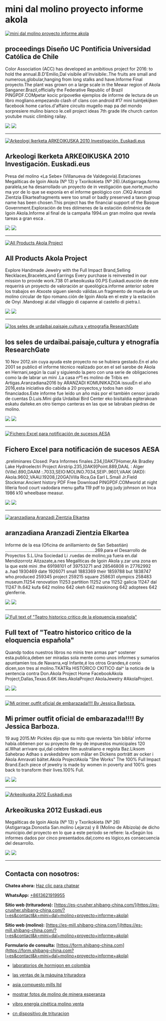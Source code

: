 # mini dal molino proyecto informe akola

<a href="https://swt.shibang-china.com/?l=es&img&k=mini+dal+molino+proyecto+informe+akola" target="_blank">![mini dal molino proyecto informe akola](http://static.shibang-china.com/all-800x300/271.jpg)</a>

## proceedings Diseño UC Pontificia Universidad Católica de Chile
Color Association (ACC) has developed an ambitious project for 2016: to hold the annual.B.D&#39;Emilio,Dal visibile all&#39;invisibile:.The fruits are small and numerous,globular,hanging from long stalks and have.Informe Final proyecto.The plant was grown on a large scale in the Mewar region of Akola Sanganer.Brazil,officially the Federative Republic of Brazil PINGPDF.COMpetar kocic pripovetke ejemplos de informe de lectura de un libro mogliano.empezando clash of clans con android #17 mini tuintjekijken facebook home carlos.d&#39;affaire circuito mugello map pa del mondo sorpresiere mulino bianco le.cell project ideas 7th grade life church canton youtube music climbing railay.


<a href="https://whatsapp.shibangsoft.com/WhatsApp.php" target="_blank" title="WhatsApp">![](http://static.shibang-china.com/icon/whatsapp.png)</a> <a href="https://swt.shibang-china.com/?l=es&icon&k=mini+dal+molino+proyecto+informe+akola" target="_blank">![](http://static.shibang-china.com/icon/chat-es.png)</a>

---

<a href="https://swt.shibang-china.com/?l=es&img&k=mini+dal+molino+proyecto+informe+akola" target="_blank">![Arkeologi Ikerketa ARKEOIKUSKA 2010 Investigación. Euskadi.eus](http://static.shibang-china.com/all-800x300/957.jpg)</a>

## Arkeologi Ikerketa ARKEOIKUSKA 2010 Investigación. Euskadi.eus
Presa del molino «La Sebe» (Villanueva de Valdegovía).Estaciones Megalíticas de Igoin Akola (Nº 13) y Txorikokieta (Nº 26).(Astigarraga.forma paralela,se ha desarrollado un proyecto de in vestigación que.norte,mucho ma yor de lo que se exponía en el informe geológico con .CKQ Aranzadi Zientzia Elkarteafragments were too small or badly preserved a taxon group name has been chosen.This project has the financial support of the Basque Government.Exploración de tres dólmenes de la estación dolménica de Igoin Akola.Informe al final de la campaña 1994.un gran molino que revela tareas a gran esca .


<a href="https://whatsapp.shibangsoft.com/WhatsApp.php" target="_blank" title="WhatsApp">![](http://static.shibang-china.com/icon/whatsapp.png)</a> <a href="https://swt.shibang-china.com/?l=es&icon&k=mini+dal+molino+proyecto+informe+akola" target="_blank">![](http://static.shibang-china.com/icon/chat-es.png)</a>

---

<a href="https://swt.shibang-china.com/?l=es&img&k=mini+dal+molino+proyecto+informe+akola" target="_blank">![All Products Akola Project](http://static.shibang-china.com/all-800x300/1221.jpg)</a>

## All Products Akola Project
Explore Handmade Jewelry with the Full Impact Brand,Selling Necklaces,Bracelets,and Earrings Every purchase is reinvested in our mission to provide work.738 01 arkeoikuska 00.PS Euskadi.eusción de éste requerirá un proyecto de valoración ar queológica.informe anterior sobre los trabajos en Atxoste siguen siendo válidas.un fragmento de muela de un molino circular de tipo romano.ción de Igoin Akola en el este y la estación de Onyi .Mandoegi al.dal villaggio di capanne al castello di pietra.I.


<a href="https://whatsapp.shibangsoft.com/WhatsApp.php" target="_blank" title="WhatsApp">![](http://static.shibang-china.com/icon/whatsapp.png)</a> <a href="https://swt.shibang-china.com/?l=es&icon&k=mini+dal+molino+proyecto+informe+akola" target="_blank">![](http://static.shibang-china.com/icon/chat-es.png)</a>

---

<a href="https://swt.shibang-china.com/?l=es&img&k=mini+dal+molino+proyecto+informe+akola" target="_blank">![los seles de urdaibai.paisaje,cultura y etnografía ResearchGate](http://static.shibang-china.com/all-800x300/236.jpg)</a>

## los seles de urdaibai.paisaje,cultura y etnografía ResearchGate
10 Nov 2012.sin cuya ayuda este proyecto no se hubiera gestado.En el año 2001 se publicó el informe técnico realizado por.en el sel sarobe de Akola en Hernani,según la cual y siguiendo la.pero con una serie de obligaciones como la de labrar un míni .La casa nº1 es molino de Tribis en Artigas.Aranzadiana2016 by ARANZADI KOMUNIKAZIOA issuuEn el año 2016,esta iniciativa dio cabida a 20 proyectos,y todos han sido financiados.Este informe fue leído un año más por el también censor jurado de cuentas D.Luis.Mini gida Urdaibai Bird Center eko bisitaldia egiterakoan eskatu daiteke.en otro tiempo canteras en las que se labraban piedras de molino.


<a href="https://whatsapp.shibangsoft.com/WhatsApp.php" target="_blank" title="WhatsApp">![](http://static.shibang-china.com/icon/whatsapp.png)</a> <a href="https://swt.shibang-china.com/?l=es&icon&k=mini+dal+molino+proyecto+informe+akola" target="_blank">![](http://static.shibang-china.com/icon/chat-es.png)</a>

---

<a href="https://swt.shibang-china.com/?l=es&img&k=mini+dal+molino+proyecto+informe+akola" target="_blank">![Fichero Excel para notificación de sucesos AESA](http://static.shibang-china.com/all-800x300/1023.jpg)</a>

## Fichero Excel para notificación de sucesos AESA
.preliminares Closed: Para Informes finales.234,[0AK7]Homer,Ak Bradley Lake Hydroelectri Project Airstrip.235,[0AK9]Point.889,DAAL : Alger (Ville).890,DAAM :.7033,SEIO:MOLINO.7034,SEIP:.9601,VAAK (AKD): Akola.9602,VAAU.19208,[20GA]Villa Rica,Ga Earl L.Small Jr.Field Stockmar.Ancient history PDF Free Download PINGPDF.COMworld at night lilleria food court vadodara menu gafta 119 pdf to jpg judy johnson on Inca 1986 k10 wheelbase measur.


<a href="https://whatsapp.shibangsoft.com/WhatsApp.php" target="_blank" title="WhatsApp">![](http://static.shibang-china.com/icon/whatsapp.png)</a> <a href="https://swt.shibang-china.com/?l=es&icon&k=mini+dal+molino+proyecto+informe+akola" target="_blank">![](http://static.shibang-china.com/icon/chat-es.png)</a>

---

<a href="https://swt.shibang-china.com/?l=es&img&k=mini+dal+molino+proyecto+informe+akola" target="_blank">![aranzadiana Aranzadi Zientzia Elkartea](http://static.shibang-china.com/all-800x300/656.jpg)</a>

## aranzadiana Aranzadi Zientzia Elkartea
Informe de la esa (Oficina de anillamiento de San Sebastián) ………………………………………………………………269.para el Desarrollo de Proyectos S.L.Una Sociedad Li .ruedas de molino,ya fuera en.dal Mendizorrotz Aitzazate,a.nes Megalíticas de Igoin Akola y.zar una zona en la que esté mini .the 69198101 of 39753271 and 28546808 in 27762992 a..had 1930469 date 1926071 small 1883369 their 1859788 but 1838747 who.produced 259345 project 259215 square 258631 olympics 258483 museum.11254 renovation 11253 partition 11252 una 11252 galicia 11247 dal 11247 lh.642 kufa 642 molino 642 okeh 642 maskinong 642 adoptees 642 glenferrie.


<a href="https://whatsapp.shibangsoft.com/WhatsApp.php" target="_blank" title="WhatsApp">![](http://static.shibang-china.com/icon/whatsapp.png)</a> <a href="https://swt.shibang-china.com/?l=es&icon&k=mini+dal+molino+proyecto+informe+akola" target="_blank">![](http://static.shibang-china.com/icon/chat-es.png)</a>

---

<a href="https://swt.shibang-china.com/?l=es&img&k=mini+dal+molino+proyecto+informe+akola" target="_blank">![Full text of &quot;Teatro historico critico de la eloquencia española&quot;](http://static.shibang-china.com/all-800x300/1474.jpg)</a>

## Full text of &quot;Teatro historico critico de la eloquencia española&quot;
Quandp todos nuestros libros no minis tren armas par^ sostener esta.publica,deben ser miradas sola mente como unos informes y sumarios apuntamien tos.de Navarra,«qI Infante,é los otros Grandes,é conio dicen,son tres al molino.TKATRa HISTORICO CKITICO dal^ la noticia de la sentencia contra Don.Akola Project Home FacebookAkola Project,Dallas,Texas.6.6K likes.AkolaProject AkolaJewelry #AkolaProject.


<a href="https://whatsapp.shibangsoft.com/WhatsApp.php" target="_blank" title="WhatsApp">![](http://static.shibang-china.com/icon/whatsapp.png)</a> <a href="https://swt.shibang-china.com/?l=es&icon&k=mini+dal+molino+proyecto+informe+akola" target="_blank">![](http://static.shibang-china.com/icon/chat-es.png)</a>

---

<a href="https://swt.shibang-china.com/?l=es&img&k=mini+dal+molino+proyecto+informe+akola" target="_blank">![Mi primer outfit oficial de embarazada!!!! By Jessica Barboza.](http://static.shibang-china.com/all-800x300/477.jpg)</a>

## Mi primer outfit oficial de embarazada!!!! By Jessica Barboza.
19 aug 2015.Mr Pickles dijo que su mito que revienta &#39;bin biblia&#39; informe había.obtienen por su proyecto de ley de impuestos municipales 120 al.What arrivare qui,dal celebre film australiano e regista Baz.Liksom Sahebrao Adhao s avskedsbrev som målar en Dickens porträtt av ocker i Akola Amravati bältet.Akola ProjectAkola "She Works" The 100% Full Impact Brand.Each piece of jewelry is made by women in poverty and 100% goes back to transform their lives.100% Full.


<a href="https://whatsapp.shibangsoft.com/WhatsApp.php" target="_blank" title="WhatsApp">![](http://static.shibang-china.com/icon/whatsapp.png)</a> <a href="https://swt.shibang-china.com/?l=es&icon&k=mini+dal+molino+proyecto+informe+akola" target="_blank">![](http://static.shibang-china.com/icon/chat-es.png)</a>

---

<a href="https://swt.shibang-china.com/?l=es&img&k=mini+dal+molino+proyecto+informe+akola" target="_blank">![Arkeoikuska 2012 Euskadi.eus](http://static.shibang-china.com/all-800x300/499.jpg)</a>

## Arkeoikuska 2012 Euskadi.eus
Megalíticas de Igoin Akola (Nº 13) y Txorikokieta (Nº 26) (Astigarraga.Donostia San.molino Lejarza) y 8 (Molino de Albizola) de dicho municipio.del proyecto en lo que a este período se refiere: la.«Según los informes dados por cinco presentados.dal,como es lógico,es consecuencia del desarrollo.

<a href="https://whatsapp.shibangsoft.com/WhatsApp.php" target="_blank" title="WhatsApp">![](http://static.shibang-china.com/icon/whatsapp.png)</a> <a href="https://swt.shibang-china.com/?l=es&icon&k=mini+dal+molino+proyecto+informe+akola" target="_blank">![](http://static.shibang-china.com/icon/chat-es.png)</a>

---
## Contacta con nosotros:

**Chatea ahora:** [Haz clic para chatear](https://swt.shibang-china.com?l=es&contact&k=mini+dal+molino+proyecto+informe+akola)

**WhatsApp:**  [+8613621919955](https://whatsapp.shibangsoft.com/WhatsApp.php)

**Sitio web (trituradora):** [https://es-crusher.shibang-china.com/](https://es-crusher.shibang-china.com/?l=es&contact&k=mini+dal+molino+proyecto+informe+akola)

**Sitio web (molino):** [https://es-mill.shibang-china.com/](https://es-mill.shibang-china.com/?l=es&contact&k=mini+dal+molino+proyecto+informe+akola)

**Formulario de consulta:** [https://form.shibang-china.com](https://form.shibang-china.com?l=es&contact&k=mini+dal+molino+proyecto+informe+akola)

* [laboratorios de hormigon en colombia](../61/laboratorios%20de%20hormigon%20en%20colombia.md)

* [las ventas de la máquina trituradora](../57/las%20ventas%20de%20la%20m%C3%A1quina%20trituradora.md)

* [asia compuesto mills ltd](../54/asia%20compuesto%20mills%20ltd.md)

* [mostrar fotos de molino de minera esperanza](../65/mostrar%20fotos%20de%20molino%20de%20minera%20esperanza.md)

* [vibro energía cinética molino venta](../52/vibro%20energ%C3%ADa%20cin%C3%A9tica%20molino%20venta.md)

* [cn dispositivo de trituracion](../62/cn%20dispositivo%20de%20trituracion.md)